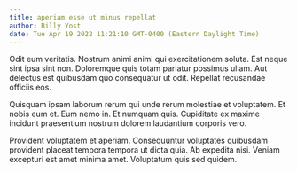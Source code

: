 ```yaml
---
title: aperiam esse ut minus repellat
author: Billy Yost
date: Tue Apr 19 2022 11:21:10 GMT-0400 (Eastern Daylight Time)
---
```

Odit eum veritatis. Nostrum animi animi qui exercitationem soluta. Est neque sint ipsa sint non. Doloremque quis totam pariatur possimus ullam. Aut delectus est quibusdam quo consequatur ut odit. Repellat recusandae officiis eos.

 Quisquam ipsam laborum rerum qui unde rerum molestiae et voluptatem. Et nobis eum et. Eum nemo in. Et numquam quis. Cupiditate ex maxime incidunt praesentium nostrum dolorem laudantium corporis vero.

 Provident voluptatem et aperiam. Consequuntur voluptates quibusdam provident placeat tempora tempora ut dicta quia. Ab expedita nisi. Veniam excepturi est amet minima amet. Voluptatum quis sed quidem.